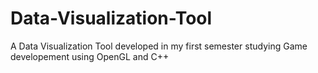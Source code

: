 # Data-Visualization-Tool
 A Data Visualization Tool developed in my first semester studying Game developement using OpenGL and  C++ 
